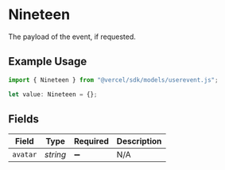 # Nineteen

The payload of the event, if requested.

## Example Usage

```typescript
import { Nineteen } from "@vercel/sdk/models/userevent.js";

let value: Nineteen = {};
```

## Fields

| Field              | Type               | Required           | Description        |
| ------------------ | ------------------ | ------------------ | ------------------ |
| `avatar`           | *string*           | :heavy_minus_sign: | N/A                |